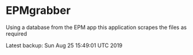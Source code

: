 # EPMgrabber
Using a database from the EPM app this application scrapes the files as required


Latest backup: Sun Aug 25 15:49:01 UTC 2019
